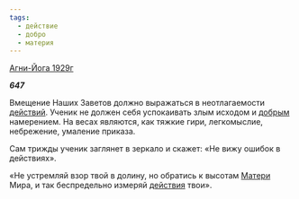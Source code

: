 ```yaml
---
tags:
  - действие
  - добро
  - материя
---
```

[Агни-Йога 1929г](https://127.0.0.1:4002/agni/1929)

___647___

Вмещение Наших Заветов должно выражаться в неотлагаемости [действий](../../../tags/#действие). Ученик не должен себя успокаивать злым исходом и [добрым](../../../tags/#добро) намерением. На весах являются, как тяжкие гири, легкомыслие, небрежение, умаление приказа.   

Сам трижды ученик заглянет в зеркало и скажет: «Не вижу ошибок в действиях».   

«Не устремляй взор твой в долину, но обратись к высотам [Матери](../../../tags/#материя) Мира, и так беспредельно измеряй [действия](../../../tags/#действие) твои».